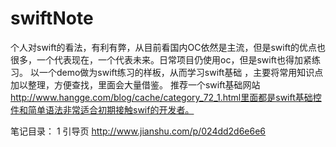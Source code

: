 # swiftNote
个人对swift的看法，有利有弊，从目前看国内OC依然是主流，但是swift的优点也很多，一个代表现在，一个代表未来。日常项目仍使用oc，但是swift也得加紧练习。
以一个demo做为swift练习的样板，从而学习swift基础 ，主要将常用知识点加以整理，方便查找，里面会大量借鉴。
推荐一个swift基础网站 http://www.hangge.com/blog/cache/category_72_1.html里面都是swift基础控件和简单语法非常适合初期接触swif的开发者。

笔记目录：
1 引导页 http://www.jianshu.com/p/024dd2d6e6e6
